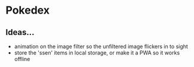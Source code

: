 # Pokedex


## Ideas...

- animation on the image filter so the unfiltered image flickers in to sight
- store the 'ssen' items in local storage, or make it a PWA so it works offline
